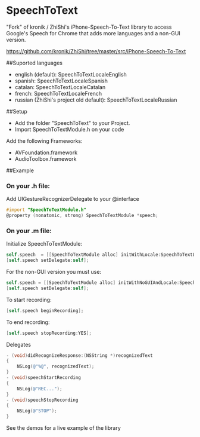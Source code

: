 SpeechToText
============

"Fork" of kronik / ZhiShi's iPhone-Speech-To-Text library to access Google's Speech for Chrome that adds more languages and a non-GUI version.

https://github.com/kronik/ZhiShi/tree/master/src/iPhone-Speech-To-Text 

##Suported languages
* english (default): SpeechToTextLocaleEnglish
* spanish: SpeechToTextLocaleSpanish
* catalan: SpeechToTextLocaleCatalan
* french: SpeechToTextLocaleFrench
* russian (ZhiShi's project old default): SpeechToTextLocaleRussian

##Setup
* Add the folder "SpeechToText" to your Project.
* Import SpeechToTextModule.h on your code

Add the following Frameworks:
* AVFoundation.framework
* AudioToolbox.framework

##Example

### On your .h file:
Add UIGestureRecognizerDelegate to your @interface
```objective-c
#import "SpeechToTextModule.h"
@property (nonatomic, strong) SpeechToTextModule *speech;
```

### On your .m file:
Initialize SpeechToTextModule:
```objective-c
self.speech  = [[SpeechToTextModule alloc] initWithLocale:SpeechToTextLocaleSpanish];
[self.speech setDelegate:self];
```

For the non-GUI version you must use:
```objective-c
self.speech = [[SpeechToTextModule alloc] initWithNoGUIAndLocale:SpeechToTextLocaleSpanish];
[self.speech setDelegate:self];
```

To start recording:
```objective-c
[self.speech beginRecording];
```

To end recording:
```objective-c
[self.speech stopRecording:YES];
```

Delegates
```objective-c
- (void)didRecognizeResponse:(NSString *)recognizedText
{
    NSLog(@"%@", recognizedText);
}
- (void)speechStartRecording
{
    NSLog(@"REC...");
}
- (void)speechStopRecording
{
    NSLog(@"STOP");
}
```

See the demos for a live example of the library